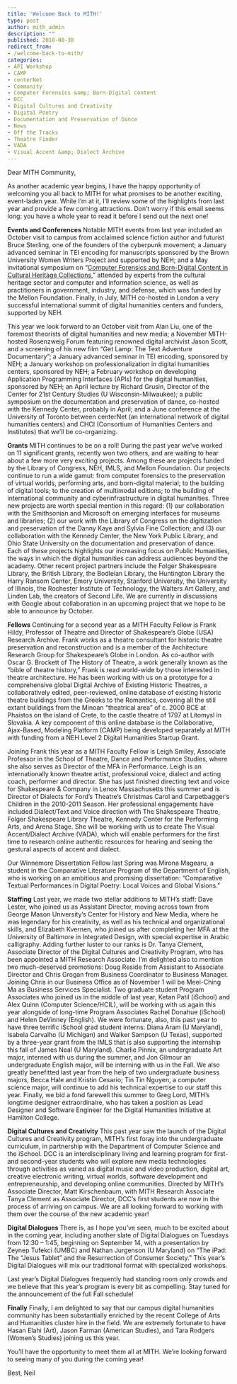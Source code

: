 ```yaml
---
title: 'Welcome Back to MITH!'
type: post
author: mith_admin
description: ""
published: 2010-08-30
redirect_from: 
- /welcome-back-to-mith/
categories:
- API Workshop
- CAMP
- centerNet
- Community
- Computer Forensics &amp; Born-Digital Content
- DCC
- Digital Cultures and Creativity
- Digital Poetry
- Documentation and Preservation of Dance
- News
- Off the Tracks
- Theatre Finder
- VADA
- Visual Accent &amp; Dialect Archive
---
```

Dear MITH Community,

As another academic year begins, I have the happy opportunity of welcoming you all back to MITH for what promises to be another exciting, event-laden year. While I’m at it, I’ll review some of the highlights from last year and provide a few coming attractions. Don’t worry if this email seems long: you have a whole year to read it before I send out the next one!

**Events and Conferences** Notable MITH events from last year included an October visit to campus from acclaimed science fiction author and futurist Bruce Sterling, one of the founders of the cyberpunk movement; a January advanced seminar in TEI encoding for manuscripts sponsored by the Brown University Women Writers Project and supported by NEH; and a May invitational symposium on “[Computer Forensics and Born-Digital Content in Cultural Heritage Collections](http://mith.umd.edu/research/computer-forensics-born-digital-content/),” attended by experts from the cultural heritage sector and computer and information science, as well as practitioners in government, industry, and defense, which was funded by the Mellon Foundation. Finally, in July, MITH co-hosted in London a very successful international summit of digital humanities centers and funders, supported by NEH.

This year we look forward to an October visit from Alan Liu, one of the foremost theorists of digital humanities and new media; a November MITH-hosted Rosenzweig Forum featuring renowned digital archivist Jason Scott, and a screening of his new film “Get Lamp: The Text Adventure Documentary”; a January advanced seminar in TEI encoding, sponsored by NEH; a January workshop on professionalization in digital humanities centers, sponsored by NEH; a February workshop on developing Application Programming Interfaces (APIs) for the digital humanities, sponsored by NEH; an April lecture by Richard Grusin, Director of the Center for 21st Century Studies (U Wisconsin-Milwaukee); a public symposium on the documentation and preservation of dance, co-hosted with the Kennedy Center, probably in April; and a June conference at the University of Toronto between centerNet (an international network of digital humanities centers) and CHCI (Consortium of Humanities Centers and Institutes) that we’ll be co-organizing.

**Grants** MITH continues to be on a roll! During the past year we’ve worked on 11 significant grants, recently won two others, and are waiting to hear about a few more very exciting projects. Among these are projects funded by the Library of Congress, NEH, IMLS, and Mellon Foundation. Our projects continue to run a wide gamut: from computer forensics to the preservation of virtual worlds, performing arts, and born-digital material; to the building of digital tools; to the creation of multimodal editions; to the building of international community and cyberinfrastructure in digital humanities. Three new projects are worth special mention in this regard: (1) our collaboration with the Smithsonian and Microsoft on emerging interfaces for museums and libraries; (2) our work with the Library of Congress on the digitization and preservation of the Danny Kaye and Sylvia Fine Collection; and (3) our collaboration with the Kennedy Center, the New York Public Library, and Ohio State University on the documentation and preservation of dance. Each of these projects highlights our increasing focus on Public Humanities, the ways in which the digital humanities can address audiences beyond the academy. Other recent project partners include the Folger Shakespeare Library, the British Library, the Bodleian Library, the Huntington Library the Harry Ransom Center, Emory University, Stanford University, the University of Illinois, the Rochester Institute of Technology, the Walters Art Gallery, and Linden Lab, the creators of Second Life. We are currently in discussions with Google about collaboration in an upcoming project that we hope to be able to announce by October.

**Fellows** Continuing for a second year as a MITH Faculty Fellow is Frank Hildy, Professor of Theatre and Director of Shakespeare’s Globe (USA) Research Archive. Frank works as a theatre consultant for historic theatre preservation and reconstruction and is a member of the Architecture Research Group for Shakespeare’s Globe in London. As co-author with Oscar G. Brockett of The History of Theatre, a work generally known as the “bible of theatre history,” Frank is read world-wide by those interested in theatre architecture. He has been working with us on a prototype for a comprehensive global Digital Archive of Existing Historic Theatres, a collaboratively edited, peer-reviewed, online database of existing historic theatre buildings from the Greeks to the Romantics, covering all the still extant buildings from the Minoan “theatrical area” of c. 2000 BCE at Phaistos on the island of Crete, to the castle theatre of 1797 at Litomysl in Slovakia. A key component of this online database is the Collaborative, Ajax-Based, Modeling Platform (CAMP) being developed separately at MITH with funding from a NEH Level 2 Digital Humanities Startup Grant.

Joining Frank this year as a MITH Faculty Fellow is Leigh Smiley, Associate Professor in the School of Theatre, Dance and Performance Studies, where she also serves as Director of the MFA in Performance. Leigh is an internationally known theatre artist, professional voice, dialect and acting coach, performer and director. She has just finished directing text and voice for Shakespeare & Company in Lenox Massachusetts this summer and is Director of Dialects for Ford’s Theatre’s Christmas Carol and Carpetbagger’s Children in the 2010-2011 Season. Her professional engagements have included Dialect/Text and Voice direction with The Shakespeare Theatre, Folger Shakespeare Library Theatre, Kennedy Center for the Performing Arts, and Arena Stage. She will be working with us to create The Visual Accent/Dialect Archive (VADA), which will enable performers for the first time to research online authentic resources for hearing and seeing the gestural aspects of accent and dialect.

Our Winnemore Dissertation Fellow last Spring was Mirona Magearu, a student in the Comparative Literature Program of the Department of English, who is working on an ambitious and promising dissertation: “Comparative Textual Performances in Digital Poetry: Local Voices and Global Visions."

**Staffing** Last year, we made two stellar additions to MITH’s staff: Dave Lester, who joined us as Assistant Director, moving across town from George Mason University’s Center for History and New Media, where he was legendary for his creativity, as well as his technical and organizational skills, and Elizabeth Kvernen, who joined us after completing her MFA at the University of Baltimore in Integrated Design, with special expertise in Arabic calligraphy. Adding further luster to our ranks is Dr. Tanya Clement, Associate Director of the Digital Cultures and Creativity Program, who has been appointed a MITH Research Associate. I’m delighted also to mention two much-deserved promotions: Doug Reside from Assistant to Associate Director and Chris Grogan from Business Coordinator to Business Manager. Joining Chris in our Business Office as of November 1 will be Meei-Ching Ma as Business Services Specialist. Two graduate student Program Associates who joined us in the middle of last year, Ketan Patil (iSchool) and Alex Quinn (Computer Science/HCIL), will be working with us again this year alongside of long-time Program Associates Rachel Donahue (iSchool) and Helen DeVinney (English). We were fortunate, also, this past year to have three terrific iSchool grad student interns: Diana Aram (U Maryland), Isabela Carvalho (U Michigan) and Walker Sampson (U Texas), supported by a three-year grant from the IMLS that is also supporting the internship this fall of James Neal (U Maryland). Charlie Pinnix, an undergraduate Art major, interned with us during the summer, and Jon Gilmour an undergraduate English major, will be interning with us in the Fall. We also greatly benefitted last year from the help of two undergraduate business majors, Becca Hale and Kristin Cesario; Tin Tin Nguyen, a computer science major, will continue to add his technical expertise to our staff this year. Finally, we bid a fond farewell this summer to Greg Lord, MITH’s longtime designer extraordinaire, who has taken a position as Lead Designer and Software Engineer for the Digital Humanities Initiative at Hamilton College.

**Digital Cultures and Creativity** This past year saw the launch of the Digital Cultures and Creativity program, MITH’s first foray into the undergraduate curriculum, in partnership with the Department of Computer Science and the iSchool. DCC is an interdisciplinary living and learning program for first- and second-year students who will explore new media technologies through activities as varied as digital music and video production, digital art, creative electronic writing, virtual worlds, software development and entrepreneurship, and developing online communities. Directed by MITH’s Associate Director, Matt Kirschenbaum, with MITH Research Associate Tanya Clement as Associate Director, DCC’s first students are now in the process of arriving on campus. We are all looking forward to working with them over the course of the new academic year!

**Digital Dialogues** There is, as I hope you’ve seen, much to be excited about in the coming year, including another slate of Digital Dialogues on Tuesdays from 12:30 – 1:45, beginning on September 14, with a presentation by Zeynep Tufekci (UMBC) and Nathan Jurgenson (U Maryland) on “The iPad: The “Jesus Tablet” and the Resurrection of Consumer Society.” This year’s Digital Dialogues will mix our traditional format with specialized workshops.

Last year’s Digital Dialogues frequently had standing room only crowds and we believe that this year’s program is every bit as compelling. Stay tuned for the announcement of the full Fall schedule!

**Finally** Finally, I am delighted to say that our campus digital humanities community has been substantially enriched by the recent College of Arts and Humanities cluster hire in the field. We are extremely fortunate to have Hasan Elahi (Art), Jason Farman (American Studies), and Tara Rodgers (Women’s Studies) joining us this year.

You’ll have the opportunity to meet them all at MITH. We’re looking forward to seeing many of you during the coming year!

Best, Neil
